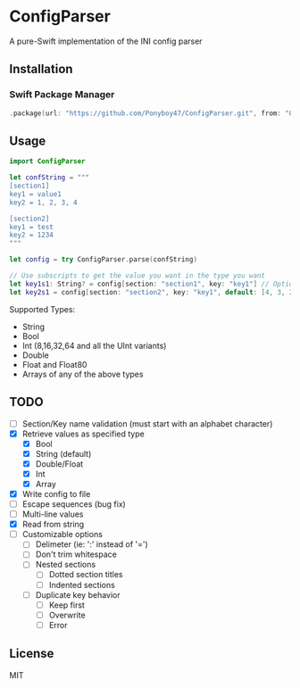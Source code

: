 # ConfigParser

A pure-Swift implementation of the INI config parser

## Installation
### Swift Package Manager
```swift
.package(url: "https://github.com/Ponyboy47/ConfigParser.git", from: "0.3.4")
```

## Usage
```swift
import ConfigParser

let confString = """
[section1]
key1 = value1
key2 = 1, 2, 3, 4

[section2]
key1 = test
key2 = 1234
"""

let config = try ConfigParser.parse(confString)

// Use subscripts to get the value you want in the type you want
let key1s1: String? = config[section: "section1", key: "key1"] // Optional<String>(value1)
let key2s1 = config[section: "section2", key: "key1", default: [4, 3, 2, 1]] // [1, 2, 3, 4]
```
Supported Types:
- String
- Bool
- Int (8,16,32,64 and all the UInt variants)
- Double
- Float and Float80
- Arrays of any of the above types

## TODO
- [ ] Section/Key name validation (must start with an alphabet character)
- [x] Retrieve values as specified type
  - [x] Bool
  - [x] String (default)
  - [x] Double/Float
  - [x] Int
  - [x] Array
- [x] Write config to file
- [ ] Escape sequences (bug fix)
- [ ] Multi-line values
- [x] Read from string
- [ ] Customizable options
  - [ ] Delimeter (ie: ':' instead of '=')
  - [ ] Don't trim whitespace
  - [ ] Nested sections
    - [ ] Dotted section titles
    - [ ] Indented sections
  - [ ] Duplicate key behavior
    - [ ] Keep first
    - [ ] Overwrite
    - [ ] Error

## License
MIT
